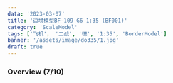 ```yaml
---
data: '2023-03-07'
title: '边境模型BF-109 G6 1:35 (BF001)'
category: 'ScaleModel'
tags: ['飞机'， '二战', '德', '1:35', 'BorderModel']
banner: '/assets/image/do335/1.jpg'
draft: true
---
```


### Overview (7/10)
